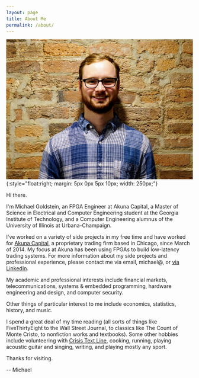 ```yaml
---
layout: page
title: About Me
permalink: /about/
---
```


![Michael Goldstein](/assets/me.jpg){:style="float:right; margin: 5px 0px 5px 10px; width: 250px;"}

Hi there. 

I'm Michael Goldstein, an FPGA Engineer at Akuna Capital,
a Master of Science in Electrical and Computer Engineering student at the Georgia Institute of Technology,
and a Computer Engineering alumnus of the University of Illinois at Urbana-Champaign. 

I've worked on a variety of side projects in my free time and have worked for [Akuna Capital][1], a 
proprietary trading firm based in Chicago, since March of 2014. My focus at Akuna has been 
using FPGAs to build low-latency trading systems.
For more information about my side projects and professional experience, please contact me via email, michael@,
or [via LinkedIn][2].

My academic and professional interests include financial markets, telecommunications, systems & embedded programming,
hardware engineering and design, and computer security.

Other things of particular interest to me include economics, statistics, history, and music.

I spend a great deal of my time reading (all sorts of things like FiveThirtyEight to the Wall Street Journal,
to classics like The Count of Monte Cristo, to nonfiction works and textbooks).
Some other hobbies include volunteering with [Crisis Text Line][3], cooking, running,
playing acoustic guitar and singing, writing, and playing mostly any sport.

Thanks for visiting.

-- Michael

[1]: http://www.akunacapital.com/
[2]: https://www.linkedin.com/in/mgold95
[3]: https://www.crisistextline.org/
